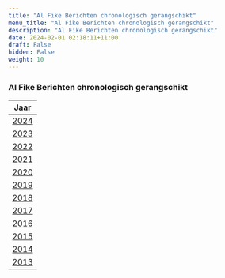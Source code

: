 ```yaml
---
title: "Al Fike Berichten chronologisch gerangschikt"
menu_title: "Al Fike Berichten chronologisch gerangschikt"
description: "Al Fike Berichten chronologisch gerangschikt"
date: 2024-02-01 02:18:11+11:00
draft: False
hidden: False
weight: 10
---
```

### Al Fike Berichten chronologisch gerangschikt

| **Jaar**
| ---
| [2024](/6-nl-fike-messages/6-1-nl-fike-messages-by-date/6-1-12-nl-fike-messages-2024/)
| [2023](/6-nl-fike-messages/6-1-nl-fike-messages-by-date/6-1-11-nl-fike-messages-2023/)
| [2022](/6-nl-fike-messages/6-1-nl-fike-messages-by-date/6-1-10-nl-fike-messages-2022/)
| [2021](/6-nl-fike-messages/6-1-nl-fike-messages-by-date/6-1-9-nl-fike-messages-2021/)
| [2020](/6-nl-fike-messages/6-1-nl-fike-messages-by-date/6-1-8-nl-fike-messages-2020/)
| [2019](/6-nl-fike-messages/6-1-nl-fike-messages-by-date/6-1-7-nl-fike-messages-2019/)
| [2018](/6-nl-fike-messages/6-1-nl-fike-messages-by-date/6-1-6-nl-fike-messages-2018/)
| [2017](/6-nl-fike-messages/6-1-nl-fike-messages-by-date/6-1-5-nl-fike-messages-2017/)
| [2016](/6-nl-fike-messages/6-1-nl-fike-messages-by-date/6-1-4-nl-fike-messages-2016/)
| [2015](/6-nl-fike-messages/6-1-nl-fike-messages-by-date/6-1-3-nl-fike-messages-2015/)
| [2014](/6-nl-fike-messages/6-1-nl-fike-messages-by-date/6-1-2-nl-fike-messages-2014/)
| [2013](/6-nl-fike-messages/6-1-nl-fike-messages-by-date/6-1-1-nl-fike-messages-2013/)
